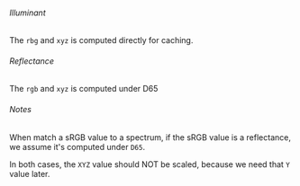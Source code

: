 ###### Illuminant
The `rbg` and `xyz` is computed directly for caching.

###### Reflectance
The `rgb` and `xyz` is computed under D65

###### Notes
When match a sRGB value to a spectrum, if the sRGB value is a reflectance, we assume it's computed under `D65`.

In both cases, the `XYZ` value should NOT be scaled, because we need that `Y` value later.
 
